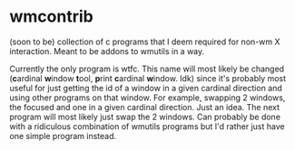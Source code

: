 # wmcontrib
(soon to be) collection of c programs that I deem required for non-wm X interaction. Meant to be addons to wmutils in a way.

Currently the only program is wtfc. This name will most likely be changed 
(**c**ardinal **w**indow **t**ool, **p**rint **c**ardinal **w**indow. Idk) since
it's probably most useful for just getting the id of a window in a given cardinal
direction and using other programs on that window. For example, swapping 2 windows,
the focused and one in a given cardinal direction. Just an idea. The next program
will most likely just swap the 2 windows. Can probably be done with a ridiculous
combination of wmutils programs but I'd rather just have one simple program instead.
